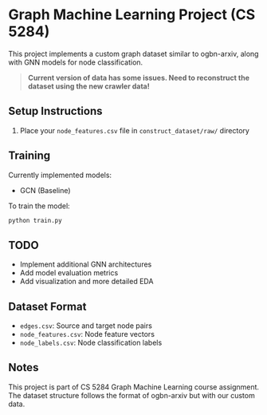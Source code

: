 # Graph Machine Learning Project (CS 5284)

This project implements a custom graph dataset similar to ogbn-arxiv, along with GNN models for node classification.

> **Current version of data has some issues. Need to reconstruct the dataset using the new crawler data!**


## Setup Instructions
1. Place your `node_features.csv` file in `construct_dataset/raw/` directory


## Training
Currently implemented models:
- GCN (Baseline)

To train the model:

```bash
python train.py
```

## TODO
- Implement additional GNN architectures
- Add model evaluation metrics
- Add visualization and more detailed EDA

## Dataset Format
- `edges.csv`: Source and target node pairs
- `node_features.csv`: Node feature vectors
- `node_labels.csv`: Node classification labels

## Notes
This project is part of CS 5284 Graph Machine Learning course assignment. The dataset structure follows the format of ogbn-arxiv but with our custom data.